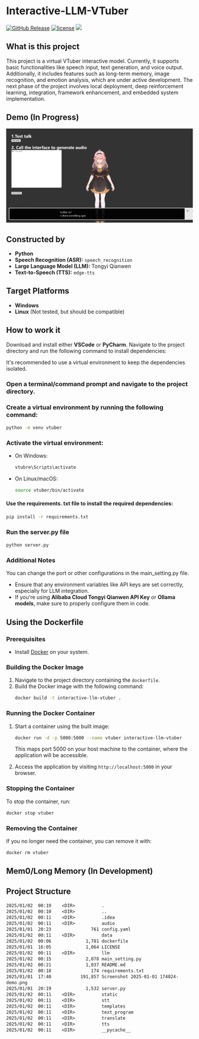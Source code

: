 # Interactive-LLM-VTuber

[![GitHub Release](https://img.shields.io/github/v/release/toke648/AI-Interactive-LLM-VTuber)](https://github.com/toke648/AI-Interactive-LLM-VTuber/releases)
[![license](https://img.shields.io/github/license/toke648/Interactive-LLM-VTuber)](https://github.com/toke648/Interactive-LLM-VTuber/main/LICENSE) 
[![](https://img.shields.io/badge/toke648%2FInteractive--LLM--VTuber-%25230db7ed.svg?logo=docker&logoColor=blue&labelColor=white&color=blue)](https://hub.docker.com/r/toke648/interactive-llm-vtuber) 


## What is this project
This project is a virtual VTuber interactive model. Currently, it supports basic functionalities like speech input, text generation, and voice output. Additionally, it includes features such as long-term memory, image recognition, and emotion analysis, which are under active development. The next phase of the project involves local deployment, deep reinforcement learning, integration, framework enhancement, and embedded system implementation.

## Demo (In Progress)
![Demo Screenshot](Screenshot%202025-01-01%20174024-demo.png)

## Constructed by

- **Python**
- **Speech Recognition (ASR):** `speech_recognition`
- **Large Language Model (LLM):** Tongyi Qianwen
- **Text-to-Speech (TTS):** `edge-tts`

## Target Platforms

- **Windows**
- **Linux** (Not tested, but should be compatible)

## How to work it

Download and install either **VSCode** or **PyCharm**.
Navigate to the project directory and run the following command to install dependencies:

It's recommended to use a virtual environment to keep the dependencies isolated.

### Open a terminal/command prompt and navigate to the project directory.

### Create a virtual environment by running the following command:

   ```sh
   python -m venv vtuber
   ```

### Activate the virtual environment:
   - On Windows:

      ```sh
      vtubre\Scripts\activate
      ```
   - On Linux/macOS:
      ```sh
      source vtuber/bin/activate
      ```

#### Use the requirements. txt file to install the required dependencies:
   ```sh
   pip install -r requirements.txt
   ```
### Run the server.py file
   ```sh
   python server.py
   ```
 ### Additional Notes
You can change the port or other configurations in the main_setting.py file.
- Ensure that any environment variables like API keys are set correctly, especially for LLM integration.
- If you're using  **Alibaba Cloud Tongyi Qianwen API Key** or **Ollama models**, make sure to properly configure them in code.

## Using the Dockerfile

### Prerequisites
- Install [Docker](https://www.docker.com/) on your system.

### Building the Docker Image
1. Navigate to the project directory containing the `dockerfile`.
2. Build the Docker image with the following command:
   ```sh
   docker build -t interactive-llm-vtuber .
   ```

### Running the Docker Container
1. Start a container using the built image:
   ```sh
   docker run -d -p 5000:5000 --name vtuber interactive-llm-vtuber
   ```
   This maps port 5000 on your host machine to the container, where the application will be accessible.

2. Access the application by visiting `http://localhost:5000` in your browser.

### Stopping the Container
To stop the container, run:
```sh
docker stop vtuber
```

### Removing the Container
If you no longer need the container, you can remove it with:
```sh
docker rm vtuber
```
## Mem0/Long Memory (In Development)

## Project Structure

```
2025/01/02  00:19    <DIR>          .
2025/01/02  00:10    <DIR>          ..
2025/01/02  00:11    <DIR>          .idea
2025/01/02  00:11    <DIR>          audio
2025/01/01  20:23               761 config.yaml
2025/01/02  00:11    <DIR>          data
2025/01/02  00:06             1,781 dockerfile
2025/01/01  16:05             1,064 LICENSE
2025/01/02  00:11    <DIR>          llm
2025/01/02  00:15             2,078 main_setting.py
2025/01/02  00:21             1,037 README.md
2025/01/02  00:18               174 requirements.txt
2025/01/01  17:40           191,857 Screenshot 2025-01-01 174024-demo.png
2025/01/01  20:19             1,532 server.py
2025/01/02  00:11    <DIR>          static
2025/01/02  00:11    <DIR>          stt
2025/01/02  00:11    <DIR>          templates
2025/01/02  00:11    <DIR>          text_program
2025/01/02  00:11    <DIR>          translate
2025/01/02  00:11    <DIR>          tts
2025/01/02  00:11    <DIR>          __pycache__
```

